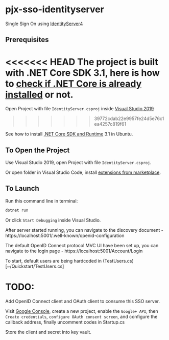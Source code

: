 # pjx-sso-identityserver

Single Sign On using [IdentityServer4](https://identityserver4.readthedocs.io/)

## Prerequisites

<<<<<<< HEAD
The project is built with .NET Core SDK 3.1, here is how to [check if .NET Core is already installed](https://docs.microsoft.com/en-us/dotnet/core/install/how-to-detect-installed-versions?pivots=os-windows) or not.
=======
Open Project with file `IdentityServer.csproj` inside [Visual Studio 2019](https://visualstudio.microsoft.com/vs/older-downloads/)
>>>>>>> 39772cdab22e9957fe24d5e76c1ea4257c819f61

See how to install [.NET Core SDK and Runtime](https://docs.microsoft.com/en-us/dotnet/core/install/linux-ubuntu) 3.1 in Ubuntu.


## To Open the Project

Use Visual Studio 2019, open Project with file `IdentityServer.csproj`.

Or open folder in Visual Studio Code, install [extensions from marketplace](https://code.visualstudio.com/docs/languages/csharp).

## To Launch

Run this command line in terminal:

```bash
dotnet run
```

Or click `Start Debugging` inside Visual Studio.

After server started running, you can navigate to the discovery document - https://localhost:5001/.well-known/openid-configuration

The default OpenID Connect protocol MVC UI have been set up, you can navigate to the login page - https://localhost:5001/Account/Login

To start, default users are being hardcoded in (TestUsers.cs)[~/Quickstart/TestUsers.cs]



# TODO: 

Add OpenID Connect client and OAuth client to consume this SSO server.

Visit [Google Console](https://console.developers.google.com/), create a new project, enable the `Google+ API`, then `Create credentials`, `configure OAuth consent screen`, and configure the callback address, finally uncomment codes in Startup.cs

Store the client and secret into key vault.
